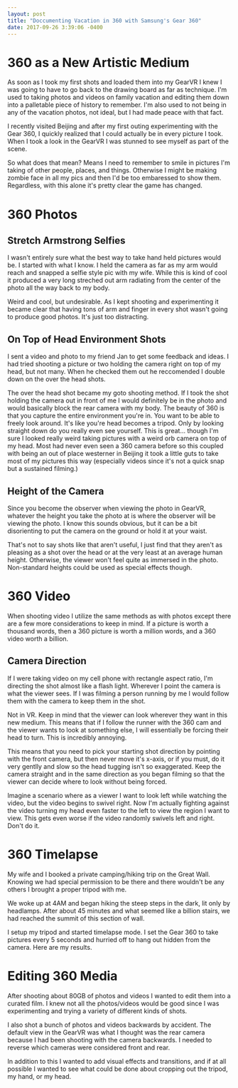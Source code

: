 ```yaml
---
layout: post
title: "Doccumenting Vacation in 360 with Samsung's Gear 360"
date: 2017-09-26 3:39:06 -0400
---
```


# 360 as a New Artistic Medium

As soon as I took my first shots and loaded them into my GearVR I knew I was going to have to go back to the drawing board as far as technique.  I'm used to taking photos and videos on family vacation and editing them down into a palletable piece of history to remember.  I'm also used to not being in any of the vacation photos, not ideal, but I had made peace with that fact.  

I recently visited Beijing and after my first outing experimenting with the Gear 360, I quickly realized that I could actually be in every picture I took.  When I took a look in the GearVR I was stunned to see myself as part of the scene.

So what does that mean? Means I need to remember to smile in pictures I'm taking of other people, places, and things. Otherwise I might be making zombie face in all my pics and then I'd be too embaressed to show them. Regardless, with this alone it's pretty clear the game has changed.

# 360 Photos

## Stretch Armstrong Selfies

I wasn't entirely sure what the best way to take hand held pictures would be.  I started with what I know.  I held the camera as far as my arm would reach and snapped a selfie style pic with my wife.  While this is kind of cool it produced a very long streched out arm radiating from the center of the photo all the way back to my body.  

Weird and cool, but undesirable.  As I kept shooting and experimenting it became clear that having tons of arm and finger in every shot wasn't going to produce good photos.  It's just too distracting.

## On Top of Head Environment Shots

I sent a video and photo to my friend Jan to get some feedback and ideas.  I had tried shooting a picture or two holding the camera right on top of my head, but not many. When he checked them out he reccomended I double down on the over the head shots.  

The over the head shot became my goto shooting method. If I took the shot holding the camera out in front of me I would definitely be in the photo and would basically block the rear camera with my body.  The beauty of 360 is that you capture the entire environment you're in.  You want to be able to freely look around. It's like you're head becomes a tripod.  Only by looking straight down do you really even see yourself.  This is great... though I'm sure I looked really weird taking pictures with a weird orb camera on top of my head. Most had never even seen a 360 camera before so this coupled with being an out of place westerner in Beijing it took a little guts to take most of my pictures this way (especially videos since it's not a quick snap but a sustained filming.)

## Height of the Camera

Since you become the observer when viewing the photo in GearVR, whatever the height you take the photo at is where the observer will be viewing the photo.  I know this sounds obvious, but it can be a bit disorienting to put the camera on the ground or hold it at your waist. 

That's not to say shots like that aren't useful, I just find that they aren't as pleasing as a shot over the head or at the very least at an average human height.  Otherwise, the viewer won't feel quite as immersed in the photo.  Non-standard heights could be used as special effects though.

# 360 Video

When shooting video I utilize the same methods as with photos except there are a few more considerations to keep in mind. If a picture is worth a thousand words, then a 360 picture is worth a million words, and a 360 video worth a billion.

## Camera Direction

If I were taking video on my cell phone with rectangle aspect ratio, I'm directing the shot almost like a flash light.  Wherever I point the camera is what the viewer sees. If I was filming a person running by me I would follow them with the camera to keep them in the shot.

Not in VR.  Keep in mind that the viewer can look wherever they want in this new medium.  This means that if I follow the runner with the 360 cam and the viewer wants to look at something else, I will essentially be forcing their head to turn.  This is incredibly annoying.  

This means that you need to pick your starting shot direction by pointing with the front camera, but then never move it's x-axis, or if you must, do it very gentlly and slow so the head tugging isn't so exaggerated. Keep the camera straight and in the same direction as you began filming so that the viewer can decide where to look without being forced.

Imagine a scenario where as a viewer I want to look left while watching the video, but the video begins to swivel right.  Now I'm actually fighting against the video turning my head even faster to the left to view the region I want to view. This gets even worse if the video randomly swivels left and right. Don't do it.

# 360 Timelapse

My wife and I booked a private camping/hiking trip on the Great Wall.  Knowing we had special permission to be there and there wouldn't be any others I brought a proper tripod with me.

We woke up at 4AM and began hiking the steep steps in the dark, lit only by headlamps.  After about 45 minutes and what seemed like a billion stairs, we had reached the summit of this section of wall. 

I setup my tripod and started timelapse mode.  I set the Gear 360 to take pictures every 5 seconds and hurried off to hang out hidden from the camera.  Here are my results.

# Editing 360 Media

After shooting about 80GB of photos and videos I wanted to edit them into a curated film.  I knew not all the photos/videos would be good since I was experimenting and trying a variety of different kinds of shots.  

I also shot a bunch of photos and videos backwards by accident.  The default view in the GearVR was what I thought was the rear camera because I had been shooting with the camera backwards. I needed to reverse which cameras were considered front and rear.

In addition to this I wanted to add visual effects and transitions, and if at all possible I wanted to see what could be done about cropping out the tripod, my hand, or my head.